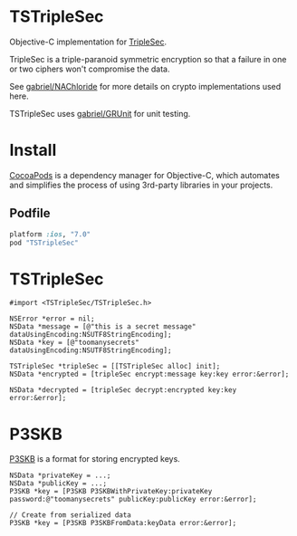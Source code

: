 TSTripleSec
===========

Objective-C implementation for [TripleSec](https://keybase.io/triplesec). 

TripleSec is a triple-paranoid symmetric encryption so that a failure in one or two ciphers won't compromise the data.

See [gabriel/NAChloride](https://github.com/gabriel/NAChloride) for more details on crypto implementations used here.

TSTripleSec uses [gabriel/GRUnit](https://github.com/gabriel/GRUnit) for unit testing.

# Install

[CocoaPods](http://cocoapods.org) is a dependency manager for Objective-C, which automates and simplifies the process of using 3rd-party libraries in your projects.

## Podfile

```ruby
platform :ios, "7.0"
pod "TSTripleSec"
```

# TSTripleSec

```objc
#import <TSTripleSec/TSTripleSec.h>

NSError *error = nil;
NSData *message = [@"this is a secret message" dataUsingEncoding:NSUTF8StringEncoding];
NSData *key = [@"toomanysecrets" dataUsingEncoding:NSUTF8StringEncoding];

TSTripleSec *tripleSec = [[TSTripleSec alloc] init];
NSData *encrypted = [tripleSec encrypt:message key:key error:&error];

NSData *decrypted = [tripleSec decrypt:encrypted key:key error:&error];
```

# P3SKB

[P3SKB](https://keybase.io/docs/api/1.0/p3skb_format) is a format for storing encrypted keys.

```objc
NSData *privateKey = ...;
NSData *publicKey = ...;
P3SKB *key = [P3SKB P3SKBWithPrivateKey:privateKey password:@"toomanysecrets" publicKey:publicKey error:&error];

// Create from serialized data
P3SKB *key = [P3SKB P3SKBFromData:keyData error:&error];
```
